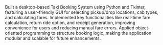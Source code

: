 Built a desktop-based Taxi Booking System using Python and Tkinter, featuring a user-friendly GUI for selecting pickup/drop locations, cab types, and calculating fares. Implemented key functionalities like real-time fare calculation, return ride option, and receipt generation, improving convenience for users and reducing manual fare errors. Applied object-oriented programming to structure booking logic, making the application modular and scalable for future enhancements.
